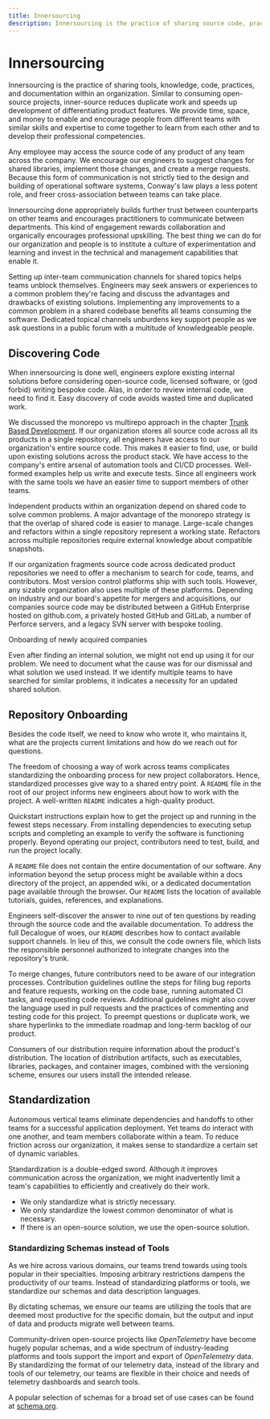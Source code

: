 ```yaml
---
title: Innersourcing
description: Innersourcing is the practice of sharing source code, practices, and documentation within an organization. Much like open-source projects, the motivation is to reduce duplicate work and increase velocity for market-mandated features.
---
```


# Innersourcing

Innersourcing is the practice of sharing tools, knowledge, code, practices, and documentation within an organization. Similar to consuming open-source projects, inner-source reduces duplicate work and speeds up development of differentiating product features. We provide time, space, and money to enable and encourage people from different teams with similar skills and expertise to come together to learn from each other and to develop their professional competencies.

Any employee may access the source code of any product of any team across the company. We encourage our engineers to suggest changes for shared libraries, implement those changes, and create a merge requests. Because this form of communication is not strictly tied to the design and building of operational software systems, Conway's law plays a less potent role, and freer cross-association between teams can take place.

Innersourcing done appropriately builds further trust between counterparts on other teams and encourages practitioners to communicate between departments. This kind of engagement rewards collaboration and organically encourages professional upskilling. The best thing we can do for our organization and people is to institute a culture of experimentation and learning and invest in the technical and management capabilities that enable it.

Setting up inter-team communication channels for shared topics helps teams unblock themselves. Engineers may seek answers or experiences to a common problem they're facing and discuss the advantages and drawbacks of existing solutions. Implementing any improvements to a common problem in a shared codebase benefits all teams consuming the software. Dedicated topical channels unburdens key support people as we ask questions in a public forum with a multitude of knowledgeable people.

## Discovering Code

When innersourcing is done well, engineers explore existing internal solutions before considering open-source code, licensed software, or (god forbid) writing bespoke code. Alas, in order to review internal code, we need to find it. Easy discovery of code avoids wasted time and duplicated work.

We discussed the monorepo vs multirepo approach in the chapter [Trunk Based Development](). If our organization stores all source code across all its products in a single repository, all engineers have access to our organization's entire source code. This makes it easier to find, use, or build upon existing solutions across the product stack. We have access to the company's entire arsenal of automation tools and CI/CD processes. Well-formed examples help us write and execute tests. Since all engineers work with the same tools we have an easier time to support members of other teams.

Independent products within an organization depend on shared code to solve common problems. A major advantage of the monorepo strategy is that the overlap of shared code is easier to manage. Large-scale changes and refactors within a single repository represent a working state. Refactors across multiple repositories require external knowledge about compatible snapshots.

If our organization fragments source code across dedicated product repositories we need to offer a mechanism to search for code, teams, and contributors. Most version control platforms ship with such tools. However, any sizable organization also uses multiple of these platforms. Depending on industry and our board's appetite for mergers and acquisitions, our companies source code may be distributed between a GitHub Enterprise hosted on github.com, a privately hosted GitHub and GitLab, a number of Perforce servers, and a legacy SVN server with bespoke tooling.

Onboarding of newly acquired companies

Even after finding an internal solution, we might not end up using it for our problem. We need to document what the cause was for our dismissal and what solution we used instead. If we identify multiple teams to have searched for similar problems, it indicates a necessity for an updated shared solution.

## Repository Onboarding

Besides the code itself, we need to know who wrote it, who maintains it, what are the projects current limitations and how do we reach out for questions.

The freedom of choosing a way of work across teams complicates standardizing the onboarding process for new project collaborators. Hence, standardized processes give way to a shared entry point. A `README` file in the root of our project informs new engineers about how to work with the project. A well-written `README` indicates a high-quality product.

Quickstart instructions explain how to get the project up and running in the fewest steps necessary. From installing dependencies to executing setup scripts and completing an example to verify the software is functioning properly. Beyond operating our project, contributors need to test, build, and run the project locally.

A `README` file does not contain the entire documentation of our software. Any information beyond the setup process might be available within a docs directory of the project, an appended wiki, or a dedicated documentation page available through the browser. Our `README` lists the location of available tutorials, guides, references, and explanations.

Engineers self-discover the answer to nine out of ten questions by reading through the source code and the available documentation. To address the full Decalogue of woes, our `README` describes how to contact available support channels. In lieu of this, we consult the code owners file, which lists the responsible personnel authorized to integrate changes into the repository's trunk.

To merge changes, future contributors need to be aware of our integration processes. Contribution guidelines outline the steps for filing bug reports and feature requests, working on the code base, running automated CI tasks, and requesting code reviews. Additional guidelines might also cover the language used in pull requests and the practices of commenting and testing code for this project. To preempt questions or duplicate work, we share hyperlinks to the immediate roadmap and long-term backlog of our product.

Consumers of our distribution require information about the product's distribution. The location of distribution artifacts, such as executables, libraries, packages, and container images, combined with the versioning scheme, ensures our users install the intended release.

## Standardization

Autonomous vertical teams eliminate dependencies and handoffs to other teams for a successful application deployment. Yet teams do interact with one another, and team members collaborate within a team. To reduce friction across our organization, it makes sense to standardize a certain set of dynamic variables.

Standardization is a double-edged sword. Although it improves communication across the organization, we might inadvertently limit a team's capabilities to efficiently and creatively do their work.

<!-- vale write-good.Weasel = NO -->
- We only standardize what is strictly necessary.
- We only standardize the lowest common denominator of what is necessary.
- If there is an open-source solution, we use the open-source solution.
<!-- vale write-good.Weasel = YES -->

### Standardizing Schemas instead of Tools

As we hire across various domains, our teams trend towards using tools popular in their specialties. Imposing arbitrary restrictions dampens the productivity of our teams. Instead of standardizing platforms or tools, we standardize our schemas and data description languages.

By dictating schemas, we ensure our teams are utilizing the tools that are deemed most productive for the specific domain, but the output and input of data and products migrate well between teams.

Community-driven open-source projects like *OpenTelemetry* have become hugely popular schemas, and a wide spectrum of industry-leading platforms and tools support the import and export of *OpenTelemetry* data. By standardizing the format of our telemetry data, instead of the library and tools of our telemetry, our teams are flexible in their choice and needs of telemetry dashboards and search tools.

A popular selection of schemas for a broad set of use cases can be found at [schema.org](https://schema.org).
